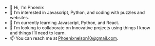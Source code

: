 - 👋 Hi, I’m Phoenix
- 👀 I’m interested in Javascript, Python, and coding with puzzles and websites.
- 🌱 I’m currently learning Javascript, Python, and React.
- 💞️ I’m looking to collaborate on Innovative projects using things I know and things I'll need to learn.
- 📫 You can reach me at Phoenixnelson10@gmail.com.

<!---
P-Nelly/P-Nelly is a ✨ special ✨ repository because its `README.md` (this file) appears on your GitHub profile.
You can click the Preview link to take a look at your changes.
--->
